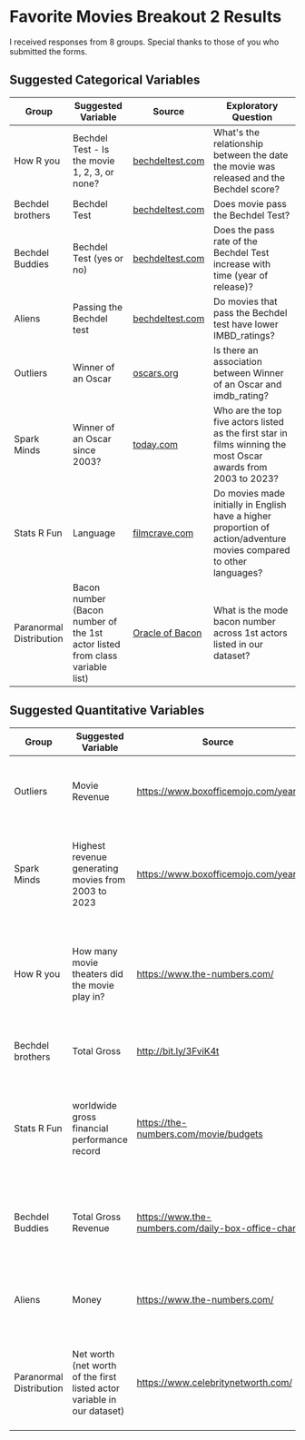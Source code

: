 # Favorite Movies Breakout 2 Results

I received responses from 8 groups. Special thanks to those of you who submitted the forms.

## Suggested Categorical Variables

Group | Suggested Variable | Source | Exploratory Question
--------- | ---------------- | ------------- | ---------------------------------------------------------------------
How R you | Bechdel Test - Is the movie 1, 2, 3, or none? | [bechdeltest.com](https://bechdeltest.com/) | What's the relationship between the date the movie was released and the Bechdel score? 
Bechdel brothers | Bechdel Test | [bechdeltest.com](https://bechdeltest.com/) | Does movie pass the Bechdel Test?
Bechdel Buddies | Bechdel Test (yes or no) | [bechdeltest.com](https://bechdeltest.com/) | Does the pass rate of the Bechdel Test increase with time (year of release)?  
Aliens | Passing the Bechdel test | [bechdeltest.com](https://bechdeltest.com/) | Do movies that pass the Bechdel test have lower IMBD_ratings?
Outliers | Winner of an Oscar | [oscars.org](https://www.oscars.org/oscars/ceremonies/2023) | Is there an association between Winner of an Oscar and imdb_rating?
Spark Minds | Winner of an Oscar since 2003? | [today.com](https://www.today.com/popculture/complete-list-every-best-picture-oscar-winner-ever-t107617) | Who are the top five actors listed as the first star in films winning the most Oscar awards from 2003 to 2023?
Stats R Fun	| Language | [filmcrave.com](https://www.filmcrave.com/list_language_movie.php?language=English) | Do movies made initially in English have a higher proportion of action/adventure movies compared to other languages?
Paranormal Distribution | Bacon number (Bacon number of the 1st actor listed from class variable list) | [Oracle of Bacon](https://oracleofbacon.org/) | What is the mode bacon number across 1st actors listed in our dataset? 

## Suggested Quantitative Variables

Group | Suggested Variable | Source | Exploratory Question
--------- | ---------------- | ------------- | ---------------------------------------------------------------------
Outliers | Movie Revenue | https://www.boxofficemojo.com/year/ | Which category of movie has the highest gross revenue?
Spark Minds | Highest revenue generating movies from 2003 to 2023 | https://www.boxofficemojo.com/year/ | Which genre of movie generated the most revenue between 2003 and 2023?
How R you | How many movie theaters did the movie play in?  | https://www.the-numbers.com/ | Does the number of theaters the movie played in increase as the imdb ratings increase? 
Bechdel brothers | Total Gross | http://bit.ly/3FviK4t | How does total gross change over time?
Stats R Fun | worldwide gross financial performance record | https://the-numbers.com/movie/budgets | Do higher rated movies have a higher worldwide gross financial performance record?
Bechdel Buddies  | Total Gross Revenue  | https://www.the-numbers.com/daily-box-office-chart | Do number of mentions have an association with total gross revenue?  
Aliens | Money  | https://www.the-numbers.com/ | Do movies with higher rt_critics values made more money?
Paranormal Distribution | Net worth (net worth of the first listed actor variable in our dataset)  | https://www.celebritynetworth.com/ | Is there a relationship between bacon number and net worth of first listed actors? 
